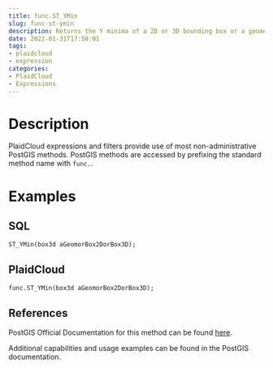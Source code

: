 ```yaml
---
title: func.ST_YMin
slug: func-st-ymin
description: Returns the Y minima of a 2D or 3D bounding box or a geometry
date: 2022-01-31T17:58:01
tags:
- plaidcloud
- expression
categories:
- PlaidCloud
- Expressions
---
```



# Description


PlaidCloud expressions and filters provide use of most non-administrative PostGIS methods. PostGIS methods are accessed by prefixing the standard method name with `func.`.



# Examples


## SQL



```
ST_YMin(box3d aGeomorBox2DorBox3D);
```


## PlaidCloud



```
func.ST_YMin(box3d aGeomorBox2DorBox3D);
```


## References


PostGIS Official Documentation for this method can be found [here](https://postgis.net/docs/manual-3.1/ST_YMin.html).



Additional capabilities and usage examples can be found in the PostGIS documentation.


